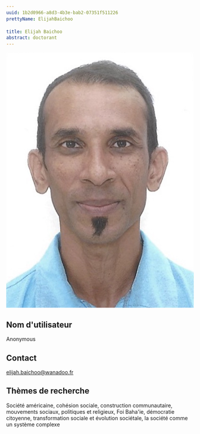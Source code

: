```yaml
---
uuid: 1b2d0966-a8d3-4b3e-bab2-07351f511226
prettyName: ElijahBaichoo

title: Elijah Baichoo
abstract: doctorant
---
```


![small](Baichoo_Elijah.jpg)

## ﻿Nom d'utilisateur

 Anonymous

## Contact

 elijah.baichoo@wanadoo.fr

## Thèmes de recherche

 Société américaine, cohésion sociale, construction communautaire, mouvements sociaux, politiques et religieux, Foi Baha'ie, démocratie citoyenne, transformation sociale et évolution sociétale, la société comme un système complexe

